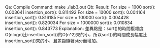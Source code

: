 Qa:
	Compile Command:
		make
		./lab3.out
Qb:
	Result:
		For size = 1000       sort(): 0.003641    insertion_sort(): 0.811492
		For size = 10000      sort(): 0.004164    insertion_sort(): 0.816185
		For size = 100000     sort(): 0.004428    insertion_sort(): 0.820034
		For size = 1000000    sort(): 0.010834    insertion_sort(): 0.843773
	Explanation:
		差異點是：sort()的時間複雜度O(nlogn)比insertion_sort()的O(n^2)來的小，所以sort()的時間成長幅度比insertion_sort()來的小，且差距隨著size而增加。		
